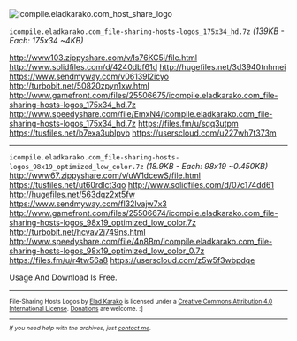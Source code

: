 <img src="https://icompile.eladkarako.com/_uploads/2016/02/icompile.eladkarako.com_host_share_logo.jpg" alt="icompile.eladkarako.com_host_share_logo" rem-width="613" rem-height="441" class="aligncenter size-full wp-image-4755" />

<!--more-->

<code>icompile.eladkarako.com_file-sharing-hosts-logos_175x34_hd.7z</code>
<em>(139KB - Each: 175x34 ~4KB)</em>

<a mirror target="_blank" title="ZippyShare" href="http://www103.zippyshare.com/v/Is76KC5i/file.html">http://www103.zippyshare.com/v/Is76KC5i/file.html</a>
<a mirror target="_blank" title="SolidFiles" href="http://www.solidfiles.com/d/4240dbf61d">http://www.solidfiles.com/d/4240dbf61d</a>
<a mirror target="_blank" title="HugeFiles" href="http://hugefiles.net/3d3940tnhmei">http://hugefiles.net/3d3940tnhmei</a>
<a mirror target="_blank" title="SendMyWay" href="https://www.sendmyway.com/v06139l2icyo">https://www.sendmyway.com/v06139l2icyo</a>
<a mirror target="_blank" title="TurboBit" href="http://turbobit.net/50820zpyn1xw.html">http://turbobit.net/50820zpyn1xw.html</a>
<a mirror target="_blank" title="GameFront" href="http://www.gamefront.com/files/25506675/icompile.eladkarako.com_file-sharing-hosts-logos_175x34_hd.7z">http://www.gamefront.com/files/25506675/icompile.eladkarako.com_file-sharing-hosts-logos_175x34_hd.7z</a>
<a mirror target="_blank" title="SpeedyShare" href="http://www.speedyshare.com/file/EmxN4/icompile.eladkarako.com_file-sharing-hosts-logos_175x34_hd.7z">http://www.speedyshare.com/file/EmxN4/icompile.eladkarako.com_file-sharing-hosts-logos_175x34_hd.7z</a>
<a mirror target="_blank" title="FilesFm" href="https://files.fm/u/sqq3utpm">https://files.fm/u/sqq3utpm</a>
<a mirror target="_blank" title="TusFiles" href="https://tusfiles.net/b7exa3ublpvb">https://tusfiles.net/b7exa3ublpvb</a>
<a mirror target="_blank" title="UsersCloud" href="https://userscloud.com/u227wh7t373m">https://userscloud.com/u227wh7t373m</a>

<hr />

<code>icompile.eladkarako.com_file-sharing-hosts-logos_98x19_optimized_low_color.7z</code>
<em>(18.9KB - Each: 98x19 ~0.450KB)</em>
<a mirror target="_blank" title="ZippyShare" href="http://www67.zippyshare.com/v/uW1dcewS/file.html">http://www67.zippyshare.com/v/uW1dcewS/file.html</a>
<a mirror target="_blank" title="TusFiles" href="https://tusfiles.net/ut60rdlct3qo">https://tusfiles.net/ut60rdlct3qo</a>
<a mirror target="_blank" title="SolidFiles" href="http://www.solidfiles.com/d/07c174dd61">http://www.solidfiles.com/d/07c174dd61</a>
<a mirror target="_blank" title="HugeFiles" href="http://hugefiles.net/563dqz2xt5fw">http://hugefiles.net/563dqz2xt5fw</a>
<a mirror target="_blank" title="SendMyWay" href="https://www.sendmyway.com/fl32lvajw7x3">https://www.sendmyway.com/fl32lvajw7x3</a>
<a mirror target="_blank" title="GameFront" href="http://www.gamefront.com/files/25506674/icompile.eladkarako.com_file-sharing-hosts-logos_98x19_optimized_low_color.7z">http://www.gamefront.com/files/25506674/icompile.eladkarako.com_file-sharing-hosts-logos_98x19_optimized_low_color.7z</a>
<a mirror target="_blank" title="TurboBit" href="http://turbobit.net/hcvav2j749ns.html">http://turbobit.net/hcvav2j749ns.html</a>
<a mirror target="_blank" title="SpeedyShare" href="http://www.speedyshare.com/file/4n8Bm/icompile.eladkarako.com_file-sharing-hosts-logos_98x19_optimized_low_color_0.7z">http://www.speedyshare.com/file/4n8Bm/icompile.eladkarako.com_file-sharing-hosts-logos_98x19_optimized_low_color_0.7z</a>
<a mirror target="_blank" title="FilesFm" href="https://files.fm/u/r4tw56a8">https://files.fm/u/r4tw56a8</a>
<a mirror target="_blank" title="UsersCloud" href="https://userscloud.com/z5w5f3wbpdqe">https://userscloud.com/z5w5f3wbpdqe</a>

Usage And Download Is Free.

<hr />

<div style="font-size:8pt">
<span xmlns:dct="http://purl.org/dc/terms/" href="http://purl.org/dc/dcmitype/StillImage?from=icompile.eladkarako.com" property="dct:title" rel="dct:type">File-Sharing Hosts Logos</span> by <a xmlns:cc="https://creativecommons.org/ns#" href="https://icompile.eladkarako.com/file-sharing-hosts-logos/" property="cc:attributionName" rel="cc:attributionURL">Elad Karako</a> is licensed under a <a rel="license" href="https://creativecommons.org/licenses/by/4.0/?from=icompile.eladkarako.com">Creative Commons Attribution 4.0 International License</a>. <a href="https://www.paypal.com/cgi-bin/webscr?cmd=_donations&business=7994YX29444PA&lc=US&item_name=Elad%20Karako&item_number=stackoverflow%2dcoffee%2dicon&amount=0%2e50&currency_code=USD&bn=PP%2dDonationsBF%3abtn_donateCC_LG%2egif%3aNonHosted&from=icompile.eladkarako.com" target="_blank">Donations</a> are welcome. :]
<hr />
<em>If you need help with the archives, just <a href="https://www.paypal.com/cgi-bin/webscr?cmd=_donations&business=7994YX29444PA&lc=US&item_name=Elad%20Karako&item_number=stackoverflow%2dcoffee%2dicon&amount=0%2e50&currency_code=USD&bn=PP%2dDonationsBF%3abtn_donateCC_LG%2egif%3aNonHosted" target="_blank">contact me</a>.</em>
</div>